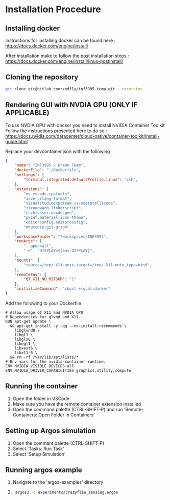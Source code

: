 # Installation Procedure

## Installing docker
Instructions for installing docker can be found here : https://docs.docker.com/engine/install/

After installation make to follow the post installation steps : https://docs.docker.com/engine/install/linux-postinstall/

## Cloning the repository

```bash
git clone git@gitlab.com:zedfly/inf3995-temp.git --recursive
```

## Rendering GUI with NVDIA GPU (ONLY IF APPLICABLE) 
To use NVDIA GPU with docker you need to install NVIDIA Container Toolkit  
Follow the instructions presented here to do so : https://docs.nvidia.com/datacenter/cloud-native/container-toolkit/install-guide.html

Replace your devcontainer.json with the following
```json
{
	"name": "INF3995 - Dream Team",
	"dockerFile": "./Dockerfile",
	"settings": {
		"terminal.integrated.defaultProfile.linux": "zsh",
	},
	"extensions": [
		"ms-vscode.cpptools",
		"xaver.clang-format",
		"visualstudioexptteam.vscodeintellicode",
		"zixuanwang.linkerscript",
		"cschlosser.doxdocgen",
		"pkief.material-icon-theme",
		"editorconfig.editorconfig",
		"mhutchie.git-graph"
	],
	"workspaceFolder": "/workspaces/INF3995",
	"runArgs": [
		"--gpus=all",
		"-e", "DISPLAY=${env:DISPLAY}",
	],
	"mounts": [
		"source=/tmp/.X11-unix,target=/tmp/.X11-unix,type=bind",
	],
	"remoteEnv": {
		"QT_X11_NO_MITSHM": "1"
	},
	"initializeCommand": "xhost +local:docker"
}
```

Add the following to your Dockerfile
```docker
# Allow usage of X11 and NVDIA GPU 
# Dependencies for glvnd and X11.
RUN apt-get update \
  && apt-get install -y -qq --no-install-recommends \
    libglvnd0 \
    libgl1 \
    libglx0 \
    libegl1 \
    libxext6 \
    libx11-6 \
  && rm -rf /var/lib/apt/lists/*
# Env vars for the nvidia-container-runtime.
ENV NVIDIA_VISIBLE_DEVICES all
ENV NVIDIA_DRIVER_CAPABILITIES graphics,utility,compute
```
## Running the container
1. Open the folder in VSCode  
2. Make sure you have the remote container extension installed  
3. Open the command palette (CTRL-SHIFT-P) and run 'Remote-Containers: Open Folder in Containers'

## Setting up Argos simulation
1. Open the commant palette (CTRL-SHIFT-P)  
2. Select 'Tasks: Run Task'  
3. Select 'Setup Simulation'

## Running argos example
1. Navigate to the 'argos-examples' directory
2. ```bash
    argos3 -c experiments/crazyflie_sensing.argos
     ```
